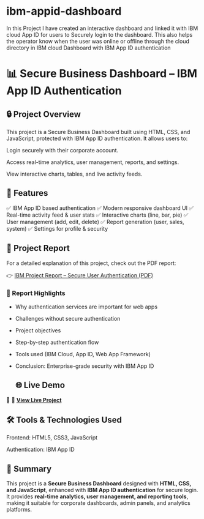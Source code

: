 # ibm-appid-dashboard
In this Project I have created an interactive dashboard and linked it with IBM cloud App ID for users to Securely login to the dashboard. This also helps the operator know when the user was online or offline through the cloud directory in IBM cloud
Dashboard with IBM App ID authentication
# 📊 Secure Business Dashboard – IBM App ID Authentication
## 🔒 Project Overview

This project is a Secure Business Dashboard built using HTML, CSS, and JavaScript, protected with IBM App ID authentication.
It allows users to:

Login securely with their corporate account.

Access real-time analytics, user management, reports, and settings.

View interactive charts, tables, and live activity feeds.

## 🚀 Features

✅ IBM App ID based authentication
✅ Modern responsive dashboard UI
✅ Real-time activity feed & user stats
✅ Interactive charts (line, bar, pie)
✅ User management (add, edit, delete)
✅ Report generation (user, sales, system)
✅ Settings for profile & security

## 📄 Project Report
For a detailed explanation of this project, check out the PDF report:  

👉 [IBM Project Report – Secure User Authentication (PDF)](IBM%20Project%20APP%20ID.pdf)

### 📑 Report Highlights
- Why authentication services are important for web apps  
- Challenges without secure authentication  
- Project objectives  
- Step-by-step authentication flow  
- Tools used (IBM Cloud, App ID, Web App Framework)  
- Conclusion: Enterprise-grade security with IBM App ID

   ## 🌐 Live Demo
🚀 🚀 **[View Live Project](https://your-username.github.io/your-repo-name/IBM_project.html)**


## 🛠️ Tools & Technologies Used

Frontend: HTML5, CSS3, JavaScript

Authentication: IBM App ID

## 📝 Summary
This project is a **Secure Business Dashboard** designed with **HTML, CSS, and JavaScript**, enhanced with **IBM App ID authentication** for secure login.  
It provides **real-time analytics, user management, and reporting tools**, making it suitable for corporate dashboards, admin panels, and analytics platforms.
